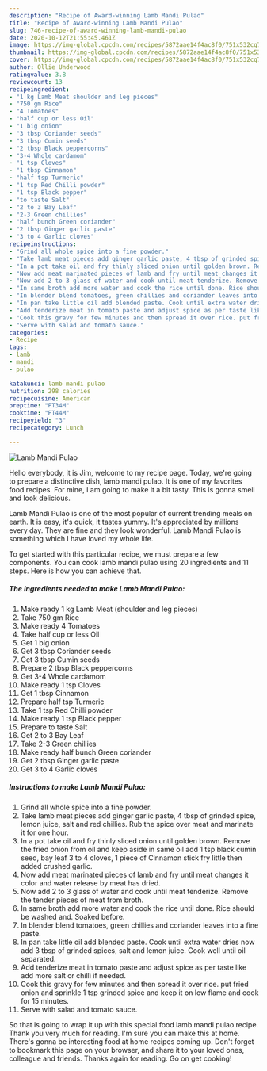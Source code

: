 ```yaml
---
description: "Recipe of Award-winning Lamb Mandi Pulao"
title: "Recipe of Award-winning Lamb Mandi Pulao"
slug: 746-recipe-of-award-winning-lamb-mandi-pulao
date: 2020-10-12T21:55:45.461Z
image: https://img-global.cpcdn.com/recipes/5872aae14f4ac8f0/751x532cq70/lamb-mandi-pulao-recipe-main-photo.jpg
thumbnail: https://img-global.cpcdn.com/recipes/5872aae14f4ac8f0/751x532cq70/lamb-mandi-pulao-recipe-main-photo.jpg
cover: https://img-global.cpcdn.com/recipes/5872aae14f4ac8f0/751x532cq70/lamb-mandi-pulao-recipe-main-photo.jpg
author: Ollie Underwood
ratingvalue: 3.8
reviewcount: 13
recipeingredient:
- "1 kg Lamb Meat shoulder and leg pieces"
- "750 gm Rice"
- "4 Tomatoes"
- "half cup or less Oil"
- "1 big onion"
- "3 tbsp Coriander seeds"
- "3 tbsp Cumin seeds"
- "2 tbsp Black peppercorns"
- "3-4 Whole cardamom"
- "1 tsp Cloves"
- "1 tbsp Cinnamon"
- "half tsp Turmeric"
- "1 tsp Red Chilli powder"
- "1 tsp Black pepper"
- "to taste Salt"
- "2 to 3 Bay Leaf"
- "2-3 Green chillies"
- "half bunch Green coriander"
- "2 tbsp Ginger garlic paste"
- "3 to 4 Garlic cloves"
recipeinstructions:
- "Grind all whole spice into a fine powder."
- "Take lamb meat pieces add ginger garlic paste, 4 tbsp of grinded spice, lemon juice, salt and red chillies. Rub the spice over meat and marinate it for one hour."
- "In a pot take oil and fry thinly sliced onion until golden brown. Remove the fried onion from oil and keep aside in same oil add 1 tsp black cumin seed, bay leaf 3 to 4 cloves, 1 piece of Cinnamon stick fry little then added crushed garlic."
- "Now add meat marinated pieces of lamb and fry until meat changes it color and water release by meat has dried."
- "Now add 2 to 3 glass of water and cook until meat tenderize. Remove the tender pieces of meat from broth."
- "In same broth add more water and cook the rice until done. Rice should be washed and. Soaked before."
- "In blender blend tomatoes, green chillies and coriander leaves into a fine paste."
- "In pan take little oil add blended paste. Cook until extra water dries now add 3 tbsp of grinded spices, salt and lemon juice. Cook well until oil separated."
- "Add tenderize meat in tomato paste and adjust spice as per taste like add more salt or chilli if needed."
- "Cook this gravy for few minutes and then spread it over rice. put fried onion and sprinkle 1 tsp grinded spice and keep it on low flame and cook for 15 minutes."
- "Serve with salad and tomato sauce."
categories:
- Recipe
tags:
- lamb
- mandi
- pulao

katakunci: lamb mandi pulao 
nutrition: 298 calories
recipecuisine: American
preptime: "PT34M"
cooktime: "PT44M"
recipeyield: "3"
recipecategory: Lunch

---
```



![Lamb Mandi Pulao](https://img-global.cpcdn.com/recipes/5872aae14f4ac8f0/751x532cq70/lamb-mandi-pulao-recipe-main-photo.jpg)

Hello everybody, it is Jim, welcome to my recipe page. Today, we're going to prepare a distinctive dish, lamb mandi pulao. It is one of my favorites food recipes. For mine, I am going to make it a bit tasty. This is gonna smell and look delicious.

Lamb Mandi Pulao is one of the most popular of current trending meals on earth. It is easy, it's quick, it tastes yummy. It's appreciated by millions every day. They are fine and they look wonderful. Lamb Mandi Pulao is something which I have loved my whole life.




To get started with this particular recipe, we must prepare a few components. You can cook lamb mandi pulao using 20 ingredients and 11 steps. Here is how you can achieve that.

<!--inarticleads1-->

##### The ingredients needed to make Lamb Mandi Pulao:

1. Make ready 1 kg Lamb Meat (shoulder and leg pieces)
1. Take 750 gm Rice
1. Make ready 4 Tomatoes
1. Take half cup or less Oil
1. Get 1 big onion
1. Get 3 tbsp Coriander seeds
1. Get 3 tbsp Cumin seeds
1. Prepare 2 tbsp Black peppercorns
1. Get 3-4 Whole cardamom
1. Make ready 1 tsp Cloves
1. Get 1 tbsp Cinnamon
1. Prepare half tsp Turmeric
1. Take 1 tsp Red Chilli powder
1. Make ready 1 tsp Black pepper
1. Prepare to taste Salt
1. Get 2 to 3 Bay Leaf
1. Take 2-3 Green chillies
1. Make ready half bunch Green coriander
1. Get 2 tbsp Ginger garlic paste
1. Get 3 to 4 Garlic cloves




<!--inarticleads2-->

##### Instructions to make Lamb Mandi Pulao:

1. Grind all whole spice into a fine powder.
1. Take lamb meat pieces add ginger garlic paste, 4 tbsp of grinded spice, lemon juice, salt and red chillies. Rub the spice over meat and marinate it for one hour.
1. In a pot take oil and fry thinly sliced onion until golden brown. Remove the fried onion from oil and keep aside in same oil add 1 tsp black cumin seed, bay leaf 3 to 4 cloves, 1 piece of Cinnamon stick fry little then added crushed garlic.
1. Now add meat marinated pieces of lamb and fry until meat changes it color and water release by meat has dried.
1. Now add 2 to 3 glass of water and cook until meat tenderize. Remove the tender pieces of meat from broth.
1. In same broth add more water and cook the rice until done. Rice should be washed and. Soaked before.
1. In blender blend tomatoes, green chillies and coriander leaves into a fine paste.
1. In pan take little oil add blended paste. Cook until extra water dries now add 3 tbsp of grinded spices, salt and lemon juice. Cook well until oil separated.
1. Add tenderize meat in tomato paste and adjust spice as per taste like add more salt or chilli if needed.
1. Cook this gravy for few minutes and then spread it over rice. put fried onion and sprinkle 1 tsp grinded spice and keep it on low flame and cook for 15 minutes.
1. Serve with salad and tomato sauce.




So that is going to wrap it up with this special food lamb mandi pulao recipe. Thank you very much for reading. I'm sure you can make this at home. There's gonna be interesting food at home recipes coming up. Don't forget to bookmark this page on your browser, and share it to your loved ones, colleague and friends. Thanks again for reading. Go on get cooking!
